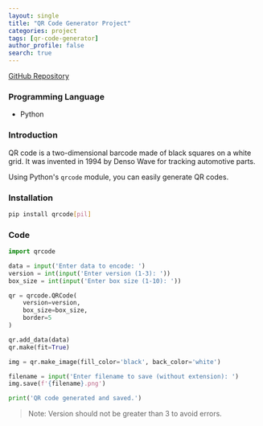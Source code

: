 ```yaml
---
layout: single
title: "QR Code Generator Project"
categories: project
tags: [qr-code-generator]
author_profile: false
search: true
---
```


[GitHub Repository](https://github.com/HenryChung98/qrCodeGenerator)

### Programming Language

- Python

### Introduction

QR code is a two-dimensional barcode made of black squares on a white grid. It was invented in 1994 by Denso Wave for tracking automotive parts.

Using Python's `qrcode` module, you can easily generate QR codes.

### Installation

```bash
pip install qrcode[pil]
```

### Code

```python
import qrcode

data = input('Enter data to encode: ')
version = int(input('Enter version (1-3): '))
box_size = int(input('Enter box size (1-10): '))

qr = qrcode.QRCode(
    version=version,
    box_size=box_size,
    border=5
)

qr.add_data(data)
qr.make(fit=True)

img = qr.make_image(fill_color='black', back_color='white')

filename = input('Enter filename to save (without extension): ')
img.save(f'{filename}.png')

print('QR code generated and saved.')
```
> Note: Version should not be greater than 3 to avoid errors.